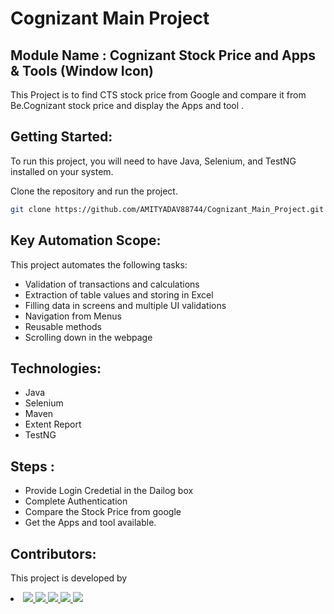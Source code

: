 # Cognizant Main Project

 ## Module Name : Cognizant Stock Price and Apps & Tools (Window Icon)


This Project is to find CTS stock price from Google and compare it from Be.Cognizant stock price and display the Apps and tool .

## Getting Started:

To run this project, you will need to have Java, Selenium, and TestNG installed on your system.

Clone the repository and run the project.
```bash
git clone https://github.com/AMITYADAV88744/Cognizant_Main_Project.git
```

## Key Automation Scope:
This project automates the following tasks:
- Validation of transactions and calculations
- Extraction of table values and storing in Excel
- Filling data in screens and multiple UI validations
- Navigation from Menus
- Reusable methods
- Scrolling down in the webpage

## Technologies:

- Java
- Selenium
- Maven
- Extent Report
- TestNG


##  Steps :

- Provide Login Credetial in the Dailog box
- Complete Authentication
- Compare the Stock Price from google 
- Get the Apps and tool available.


## Contributors:

This project is developed by

<a href = "https://github.com/Utkarsh-Technical/Cognizant_Hackathon/graphs/contributors">  

  <li>
  <img src="https://contrib.rocks/image?repo=AMITYADAV88744/as_fashion" />

  <img src="https://contrib.rocks/image?repo=poornima-y/Hackathon_Loan-calculator" />
  <img src="https://contrib.rocks/image?repo=Utkarsh-Technical/Cognizant_Hackathon" />
 <img src="https://contrib.rocks/image?repo=parulparashar100/Identity-Management-System" />

  <img src="https://contrib.rocks/image?repo=krp1998/-precision-agriculture-using-machine-learning" />

  </li>
</a>

